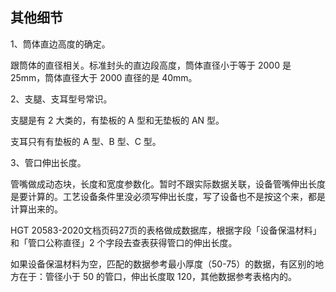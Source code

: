 ## 其他细节

1、筒体直边高度的确定。

跟筒体的直径相关。标准封头的直边段高度，筒体直径小于等于 2000 是 25mm，筒体直径大于 2000 直径的是 40mm。

2、支腿、支耳型号常识。

支腿是有 2 大类的，有垫板的 A 型和无垫板的 AN 型。

支耳只有有垫板的 A 型、B 型、C 型。

3、管口伸出长度。

管嘴做成动态块，长度和宽度参数化。暂时不跟实际数据关联，设备管嘴伸出长度是要计算的。工艺设备条件里没必须写伸出长度，写了设备也不是按这个来，都是计算出来的。

HGT 20583-2020文档页码27页的表格做成数据库，根据字段「设备保温材料」和「管口公称直径」2 个字段去查表获得管口的伸出长度。

如果设备保温材料为空，匹配的数据参考最小厚度（50-75）的数据，有区别的地方在于：管径小于 50 的管口，伸出长度取 120，其他数据参考表格内的。

